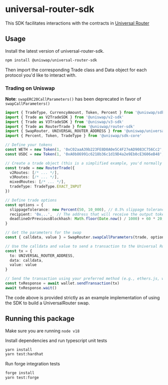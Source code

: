 # universal-router-sdk
This SDK facilitates interactions with the contracts in [Universal Router](https://github.com/Uniswap/universal-router)

## Usage
Install the latest version of universal-router-sdk. 
```bash 
npm install @uniswap/universal-router-sdk
```
Then import the corresponding Trade class and Data object for each protocol you'd like to interact with.

### Trading on Uniswap
**Note**: `swapERC20CallParameters()` has been deprecated in favor of `swapCallParameters()`

```typescript
import { TradeType, CurrencyAmount, Token, Percent } from '@uniswap/sdk-core'
import { Trade as V2TradeSDK } from '@uniswap/v2-sdk'
import { Trade as V3TradeSDK } from '@uniswap/v3-sdk'
import { Trade as RouterTrade } from '@uniswap/router-sdk'
import { SwapRouter, UNIVERSAL_ROUTER_ADDRESS } from '@uniswap/universal-router-sdk'
import { Percent, Token, TradeType } from '@uniswap/sdk-core'

// Define your tokens
const WETH = new Token(1, '0xC02aaA39b223FE8D0A0e5C4F27eAD9083C756Cc2', 18, 'WETH')
const USDC = new Token(1, '0xA0b86991c6218b36c1d19D4a2e9Eb0cE3606eB48', 6, 'USDC')

// Create a trade object (this is a simplified example, you'd normally get this from a routing API or SDK)
const trade = new RouterTrade({
  v2Routes: [/* ... */],
  v3Routes: [/* ... */],
  mixedRoutes: [/* ... */],
  tradeType: TradeType.EXACT_INPUT
})

// Define trade options
const options = {
  slippageTolerance: new Percent(50, 10_000), // 0.5% slippage tolerance
  recipient: '0x...',  // The address that will receive the output tokens
  deadlineOrPreviousBlockhash: Math.floor(Date.now() / 1000) + 60 * 20, // 20 minutes from now
}

// Get the parameters for the swap
const { calldata, value } = SwapRouter.swapCallParameters(trade, options)

// Use the calldata and value to send a transaction to the Universal Router
const tx = {
  to: UNIVERSAL_ROUTER_ADDRESS,
  data: calldata,
  value: value
}

// Send the transaction using your preferred method (e.g., ethers.js, web3.js)
const txResponse = await wallet.sendTransaction(tx)
await txResponse.wait()

```

The code above is provided strictly as an example implementation of using the SDK to build a UniversalRouter swap.

## Running this package
Make sure you are running `node v18`

Install dependencies and run typescript unit tests
```bash
yarn install
yarn test:hardhat
```

Run forge integration tests
```bash
forge install
yarn test:forge
```
